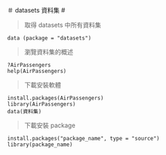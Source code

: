 ＃ datasets 資料集 #

> 取得 datasets 中所有資料集

	data (package = "datasets")
	
> 瀏覽資料集的概述

	?AirPassengers
	help(AirPassengers)
	
> 下載安裝軟體

	install.packages(AirPassengers)
	library(AirPassengers)
	data(資料集)
	
> 下載安裝 package

	install.packages("package_name", type = "source")
	library(package_name)